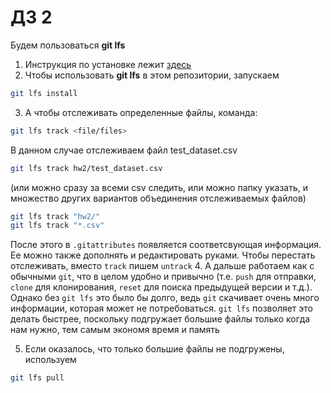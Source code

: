 # ДЗ 2
Будем пользоваться **git lfs**
1. Инструкция по установке лежит [здесь](https://docs.github.com/en/repositories/working-with-files/managing-large-files/installing-git-large-file-storage)
2. Чтобы использовать **git lfs** в этом репозитории, запускаем
```bash
git lfs install
```
3. А чтобы отслеживать определенные файлы, команда:
```bash
git lfs track <file/files>
```
В данном случае отслеживаем файл test_dataset.csv
```bash
git lfs track hw2/test_dataset.csv
```
(или можно сразу за всеми csv следить, или можно папку указать, и множество других вариантов объединения отслеживаемых файлов)
```bash
git lfs track "hw2/"
git lfs track "*.csv"
```


После этого в `.gitattributes` появляется соответсвующая информация. Ее можно также дополнять и редактировать руками.
Чтобы перестать отслеживать, вместо `track` пишем `untrack`
4. А дальше работаем как с обычными `git`, что в целом удобно и привычно (т.е. `push` для отправки, `clone` для клонирования, `reset` для поиска предыдущей версии и т.д.). Однако без `git lfs` это было бы долго, ведь `git` скачивает очень много информации, которая может не потребоваться. `git lfs` позволяет это делать быстрее, поскольку подгружает большие файлы только когда нам нужно, тем самым экономя время и память 

5. Если оказалось, что только большие файлы не подгружены, используем
```bash
git lfs pull
```